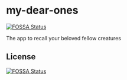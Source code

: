 # my-dear-ones
[![FOSSA Status](https://app.fossa.io/api/projects/git%2Bgithub.com%2FPierreClaisseMC%2Fmy-dear-ones.svg?type=shield)](https://app.fossa.io/projects/git%2Bgithub.com%2FPierreClaisseMC%2Fmy-dear-ones?ref=badge_shield)

The app to recall your beloved fellow creatures


## License
[![FOSSA Status](https://app.fossa.io/api/projects/git%2Bgithub.com%2FPierreClaisseMC%2Fmy-dear-ones.svg?type=large)](https://app.fossa.io/projects/git%2Bgithub.com%2FPierreClaisseMC%2Fmy-dear-ones?ref=badge_large)